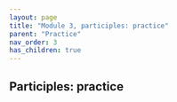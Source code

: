 ```yaml
---
layout: page
title: "Module 3, participles: practice"
parent: "Practice"
nav_order: 3
has_children: true
---
```


## Participles: practice